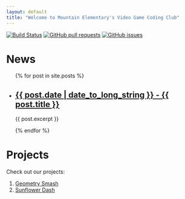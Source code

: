 ```yaml
---
layout: default
title: "Welcome to Mountain Elementary's Video Game Coding Club"
---
```


[![Build Status](https://www.travis-ci.com/video-game-coding-club/video-game-coding-club.github.io.svg?branch=master)](https://www.travis-ci.com/video-game-coding-club/video-game-coding-club.github.io)
[![GitHub pull requests](https://img.shields.io/github/issues-pr/video-game-coding-club/video-game-coding-club.github.io.svg)](https://github.com/video-game-coding-club/video-game-coding-club.github.io/pulls)
[![GitHub issues](https://img.shields.io/github/issues/video-game-coding-club/video-game-coding-club.github.io.svg)](https://github.com/video-game-coding-club/video-game-coding-club.github.io/issues)

# News

<ul>
  {% for post in site.posts %}
  <li>
    <h2><a href="{{ post.url }}">{{ post.date | date_to_long_string }} - {{ post.title }}</a></h2>
    <p>{{ post.excerpt }}</p>
  </li>
  {% endfor %}
</ul>

# Projects

Check out our projects:

1. [Geometry Smash](https://video-game-coding-club.github.io/geometry-smash/)
2. [Sunflower Dash](https://video-game-coding-club.github.io/sunflower-dash/)
